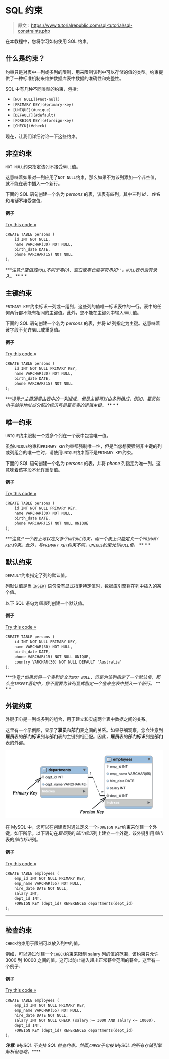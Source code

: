 # SQL 约束

> 原文：<https://www.tutorialrepublic.com/sql-tutorial/sql-constraints.php>

在本教程中，您将学习如何使用 SQL 约束。

## 什么是约束？

约束只是对表中一列或多列的限制，用来限制该列中可以存储的值的类型。约束提供了一种标准机制来维护数据库表中数据的准确性和完整性。

SQL 中有几种不同类型的约束，包括:

*   `[NOT NULL](#not-null)`
*   `[PRIMARY KEY](#primary-key)`
*   `[UNIQUE](#unique)`
*   `[DEFAULT](#default)`
*   `[FOREIGN KEY](#foreign-key)`
*   `[CHECK](#check)`

现在，让我们详细讨论一下这些约束。

## 非空约束

`NOT NULL`约束指定该列不接受`NULL`值。

这意味着如果对一列应用了`NOT NULL`约束，那么如果不为该列添加一个非空值，就不能在表中插入一个新行。

下面的 SQL 语句创建一个名为 *persons* 的表，该表有四列，其中三列 *id* 、*姓名*和*电话*不接受空值。

#### 例子

[Try this code »](../codelab.php?topic=sql&file=not-null-constraint "Try this code using online Editor")

```
CREATE TABLE persons (
    id INT NOT NULL,
    name VARCHAR(30) NOT NULL,
    birth_date DATE,
    phone VARCHAR(15) NOT NULL
);
```

 ***注意:**空值或`NULL`不同于零(`0`)、空白或零长度字符串如`''`。`NULL`表示没有录入。*  ** * *

## 主键约束

`PRIMARY KEY`约束标识一列或一组列，这些列的值唯一标识表中的一行。表中的任何两行都不能有相同的主键值。此外，您不能在主键列中输入`NULL`值。

下面的 SQL 语句创建一个名为 *persons* 的表，并将 *id* 列指定为主键。这意味着该字段不允许`NULL`或重复值。

#### 例子

[Try this code »](../codelab.php?topic=sql&file=primary-key-constraint "Try this code using online Editor")

```
CREATE TABLE persons (
    id INT NOT NULL PRIMARY KEY,
    name VARCHAR(30) NOT NULL,
    birth_date DATE,
    phone VARCHAR(15) NOT NULL
);
```

 ***提示:**主键通常由表中的一列组成，但是主键可以由多列组成，例如，雇员的电子邮件地址或分配的标识号是雇员表的逻辑主键。*  ** * *

## 唯一约束

`UNIQUE`约束限制一个或多个列在一个表中包含唯一值。

虽然`UNIQUE`约束和`PRIMARY KEY`约束都强制唯一性，但是当您想要强制非主键的列或列组合的唯一性时，请使用`UNIQUE`约束而不是`PRIMARY KEY`约束。

下面的 SQL 语句创建一个名为 *persons* 的表，并将 *phone* 列指定为唯一列。这意味着该字段不允许重复值。

#### 例子

[Try this code »](../codelab.php?topic=sql&file=unique-constraint "Try this code using online Editor")

```
CREATE TABLE persons (
    id INT NOT NULL PRIMARY KEY,
    name VARCHAR(30) NOT NULL,
    birth_date DATE,
    phone VARCHAR(15) NOT NULL UNIQUE
);
```

 ***注意:**一个表上可以定义多个`UNIQUE`约束，而一个表上只能定义一个`PRIMARY KEY`约束。此外，与`PRIMARY KEY`约束不同，`UNIQUE`约束允许`NULL`值。*  ** * *

## 默认约束

`DEFAULT`约束指定了列的默认值。

列默认值是当 [`INSERT`](sql-insert-statement.php) 语句没有显式指定特定值时，数据库引擎将在列中插入的某个值。

以下 SQL 语句为*国家*列创建一个默认值。

#### 例子

[Try this code »](../codelab.php?topic=sql&file=default-constraint "Try this code using online Editor")

```
CREATE TABLE persons (
    id INT NOT NULL PRIMARY KEY,
    name VARCHAR(30) NOT NULL,
    birth_date DATE,
    phone VARCHAR(15) NOT NULL UNIQUE,
    country VARCHAR(30) NOT NULL DEFAULT 'Australia'
);
```

 ***注意:**如果您将一个表列定义为`NOT NULL`，但是为该列指定了一个默认值，那么在`INSERT`语句中，您不需要为该列显式指定一个值来在表中插入一个新行。*  ** * *

## 外键约束

外键(FK)是一列或多列的组合，用于建立和实施两个表中数据之间的关系。

这里有一个示例图，显示了**雇员**和**部门**表之间的关系。如果仔细观察，您会注意到**雇员**表的**部门标识**列与**部门**表的主键列相匹配。因此，**雇员**表的**部门标识**列是**部门**表的外键。

![Foreign Key Relationship Diagram](img/4c01d88642b2fdbab0688714b4315159.png)

在 MySQL 中，您可以在创建表时通过定义一个`FOREIGN KEY`约束来创建一个外键，如下所示。以下语句在*雇员*表的*部门标识*列上建立一个外键，该外键引用*部门*表的*部门标识*列。

#### 例子

[Try this code »](../codelab.php?topic=sql&file=foreign-key-constraint "Try this code using online Editor")

```
CREATE TABLE employees (
    emp_id INT NOT NULL PRIMARY KEY,
    emp_name VARCHAR(55) NOT NULL,
    hire_date DATE NOT NULL,
    salary INT,
    dept_id INT,
    FOREIGN KEY (dept_id) REFERENCES departments(dept_id)
);
```

* * *

## 检查约束

`CHECK`约束用于限制可以放入列中的值。

例如，可以通过创建一个`CHECK`约束来限制 salary 列的值的范围，该约束只允许 3000 到 10000 之间的值。这可以防止输入超出正常薪金范围的薪金。这里有一个例子:

#### 例子

[Try this code »](../codelab.php?topic=sql&file=check-constraint "Try this code using online Editor")

```
CREATE TABLE employees (
    emp_id INT NOT NULL PRIMARY KEY,
    emp_name VARCHAR(55) NOT NULL,
    hire_date DATE NOT NULL,
    salary INT NOT NULL CHECK (salary >= 3000 AND salary <= 10000),
    dept_id INT,
    FOREIGN KEY (dept_id) REFERENCES departments(dept_id)
);
```

 ***注意:** MySQL 不支持 SQL 检查约束。然而,`CHECK`子句被 MySQL 的所有存储引擎解析但忽略。*****